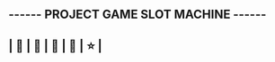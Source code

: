 ------ PROJECT GAME SLOT MACHINE ------
---------------------------------------
|  🍒  |  🍉  |  🍋  |  🔔  |  ⭐   |
---------------------------------------
